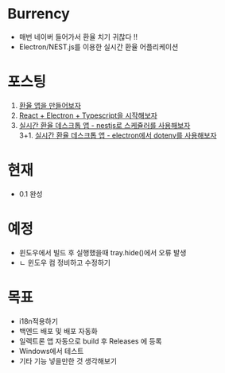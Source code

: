 # Burrency
- 매번 네이버 들어가서 환율 치기 귀찮다 !!
- Electron/NEST.js를 이용한 실시간 환율 어플리케이션

# 포스팅
1. [환율 앱을 만들어보자](https://hbyun.tistory.com/242)
2. [React + Electron + Typescript을 시작해보자](https://hbyun.tistory.com/243)
3. [실시간 환율 데스크톱 앱 - nestjs로 스케쥴러를 사용해보자](https://hbyun.tistory.com/244)<br>
3+1. [실시간 환율 데스크톱 앱 - electron에서 dotenv를 사용해보자](https://hbyun.tistory.com/245)
# 현재
- 0.1 완성

# 예정
- 윈도우에서 빌드 후 실행했을때 tray.hide()에서 오류 발생
- ㄴ 윈도우 컴 정비하고 수정하기

# 목표
- i18n적용하기
- 백엔드 배포 및 배포 자동화
- 일렉트론 앱 자동으로 build 후 Releases 에 등록
- Windows에서 테스트
- 기타 기능 넣을만한 것 생각해보기 
